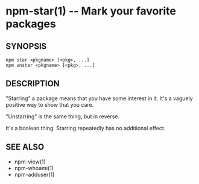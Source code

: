 npm-star(1) -- Mark your favorite packages
==========================================










<extoc></extoc>

## SYNOPSIS

    npm star <pkgname> [<pkg>, ...]
    npm unstar <pkgname> [<pkg>, ...]

## DESCRIPTION

"Starring" a package means that you have some interest in it.  It's
a vaguely positive way to show that you care.

"Unstarring" is the same thing, but in reverse.

It's a boolean thing.  Starring repeatedly has no additional effect.

## SEE ALSO

* npm-view(1)
* npm-whoami(1)
* npm-adduser(1)
